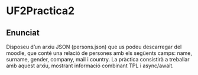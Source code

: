 # UF2Practica2

## Enunciat

Disposeu d’un arxiu JSON (persons.json) que us podeu descarregar del moodle, que conté una relació de persones amb els següents camps: name, surname, gender, company, mail i country. La pràctica consistirà a treballar amb aquest arxiu, mostrant informació combinant TPL i async/await.
